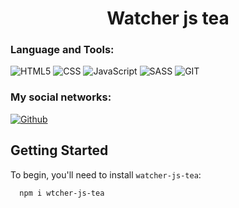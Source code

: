 <h1 align="center"> Watcher js tea </h1> 

### Language and Tools:

![HTML5](https://img.shields.io/badge/-HTML5-faff11?style=for-the-badge&logo=HTML5&color=ff5753&logoColor=ffffff)
![CSS](https://img.shields.io/badge/-CSS3-faff11?style=for-the-badge&logo=CSS3&color=blue&logoColor=ffffff)
![JavaScript](https://img.shields.io/badge/-JavaScript-yellow?style=for-the-badge&logo=JavaScript&logoColor=ffffff)
![SASS](https://img.shields.io/badge/-SASS-CC6699?style=for-the-badge&logo=SASS&logoColor=ffffff)
![GIT](https://img.shields.io/badge/-GIT-E84D31?style=for-the-badge&logo=GIT&logoColor=ffffff)

### My social networks:

[![Github](https://img.shields.io/badge/-Github-000000?style=for-the-badge&logo=Github&logoColor=ffffff)](https://github.com/MaksGolubev)


## Getting Started

To begin, you'll need to install `watcher-js-tea`:

```console
  npm i wtcher-js-tea
```
